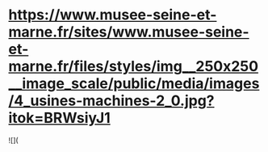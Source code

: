 # https://www.musee-seine-et-marne.fr/sites/www.musee-seine-et-marne.fr/files/styles/img__250x250__image_scale/public/media/images/4_usines-machines-2_0.jpg?itok=BRWsiyJ1

![](
